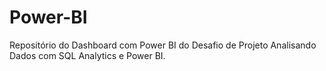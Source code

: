 # Power-BI
Repositório do Dashboard com Power BI do Desafio de Projeto Analisando Dados com SQL Analytics e Power BI.
